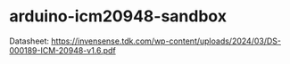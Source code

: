# arduino-icm20948-sandbox

Datasheet: https://invensense.tdk.com/wp-content/uploads/2024/03/DS-000189-ICM-20948-v1.6.pdf